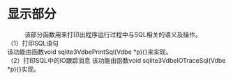 # 显示部分
&nbsp;&nbsp;&nbsp;&nbsp;&nbsp;&nbsp;&nbsp;
&nbsp;&nbsp;该部分函数用来打印出程序运行过程中与SQL相关的语义及操作。<br>
（1）打印SQL语句<br>
该功能由函数void sqlite3VdbePrintSql(Vdbe \*p){}来实现。<br>
（2）打印SQL中的IO跟踪消息
该功能由函数void sqlite3VdbeIOTraceSql(Vdbe *p){}实现。
